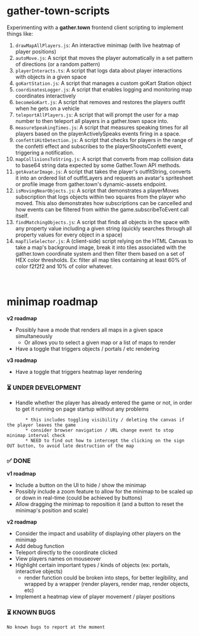 # gather-town-scripts

Experimenting with a **gather.town** frontend client scripting to implement things like:

1. `drawMapAllPlayers.js`: An interactive minimap (with live heatmap of player positions)
2. `autoMove.js`: A script that moves the player automatically in a set pattern of directions (or a random pattern)
3. `playerInteracts.ts`: A script that logs data about player interactions with objects in a given space
4. `goKartStation.js`: A script that manages a custom goKart Station object
5. `coordinatesLogger.js`: A script that enables logging and monitoring map coordinates interactively
6. `becomeGoKart.js`: A script that removes and restores the players outfit when he gets on a vehicle
7. `teleportAllPlayers.js`: A script that will prompt the user for a map number to then teleport all players in a gather.town space into.
8. `measureSpeakingTimes.js`: A script that measures speaking times for all players based on the playerActivelySpeaks events firing in a space.
9. `confettiHitDetection.js`: A script that checks for players in the range of the confetti effect and subscribes to the playerShootsConfetti event, triggering a notification.
10. `mapCollisionsToString.js`: A script that converts from map collision data to base64 string data expected by some Gather.Town API methods.
11. `getAvatarImage.js`: A script that takes the player's outfitString, converts it into an ordered list of outfitLayers and requests an avatar's spritesheet or profile image from gather.town's dynamic-assets endpoint.
12. `isMovingNearObjects.js`: A script that demonstrates a playerMoves subscription that logs objects within two squares from the player who moved. This also demonstrates how subscriptions can be cancelled and how events can be filtered from within the game.subscribeToEvent call itself.
13. `findMatchingObjects.js`: A script that finds all objects in the space with any property value including a given string (quickly searches through all property values for every object in a space)
14. `mapTileSelector.js`: A (client-side) script relying on the HTML Canvas to take a map's background image, break it into tiles associated with the gather.town coordinate system and then filter them based on a set of HEX color thresholds. Ex: filter all map tiles containing at least 60% of color f2f2f2 and 10% of color whatever.

<br>

# minimap roadmap

**v2 roadmap**

-   Possibly have a mode that renders all maps in a given space simultaneously
    -   Or allows you to select a given map or a list of maps to render
-   Have a toggle that triggers objects / portals / etc rendering

**v3 roadmap**

-   Have a toggle that triggers heatmap layer rendering

### ⏳ UNDER DEVELOPMENT

-   Handle whether the player has already entered the game or not, in order to get it running on page startup without any problems

```
       * this includes toggling visibility / deleting the canvas if the player leaves the game
       * consider browser navigation / URL change event to stop minimap interval check
       * NEED to find out how to intercept the clicking on the sign OUT button, to avoid late destruction of the map
```

### ✅ DONE

**v1 roadmap**

-   Include a button on the UI to hide / show the minimap
-   Possibly include a zoom feature to allow for the minimap to be scaled up or down in real-time (could be achieved by buttons)
-   Allow dragging the minimap to reposition it (and a button to reset the minimap's position and scale)

**v2 roadmap**

-   Consider the impact and usability of displaying other players on the minimap
-   Add debug function
-   Teleport directly to the coordinate clicked
-   View players names on mouseover
-   Highlight certain important types / kinds of objects (ex: portals, interactive objects)
    -   render function could be broken into steps, for better legibility, and wrapped by a wrapper (render players, render map, render objects, etc)
-   Implement a heatmap view of player movement / player positions

### ⏳ KNOWN BUGS

    No known bugs to report at the moment
